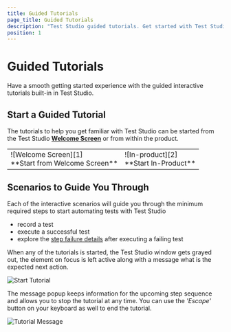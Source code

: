 ```yaml
---
title: Guided Tutorials
page_title: Guided Tutorials
description: "Test Studio guided tutorials. Get started with Test Studio with interactive guided tutorials. "
position: 1
---
```

# Guided Tutorials

Have a smooth getting started experience with the guided interactive tutorials built-in in Test Studio.

## Start a Guided Tutorial

The tutorials to help you get familiar with Test Studio can be started from the Test Studio [**Welcome Screen**](/automated-tests/customize-project/welcome-screen#get-started) or from within the product.

<table id="no-table">
<tr>
<td>![Welcome Screen][1]<br>**Start from Welcome Screen**</td>
<td>![In-product][2]<br>**Start In-Product**</td>
<tr>
<table>

## Scenarios to Guide You Through

Each of the interactive scenarios will guide you through the minimum required steps to start automating tests with Test Studio 

- record a test
- execute a successful test
- explore the [step failure details]() after executing a failing test

When any of the tutorials is started, the Test Studio window gets grayed out, the element on focus is left active along with a message what is the expected next action.

![Start Tutorial][3]

The message popup keeps information for the upcoming step sequence and allows you to stop the tutorial at any time. You can use the *'Escape'* button on your keyboard as well to end the tutorial.

![Tutorial Message][4]

[1]: /img/automated-tests/customize-project/guided-tutorials/fig1.png
[2]: /img/automated-tests/customize-project/guided-tutorials/fig2.png
[3]: /img/automated-tests/customize-project/guided-tutorials/fig3.png
[4]: /img/automated-tests/customize-project/guided-tutorials/fig4.png
